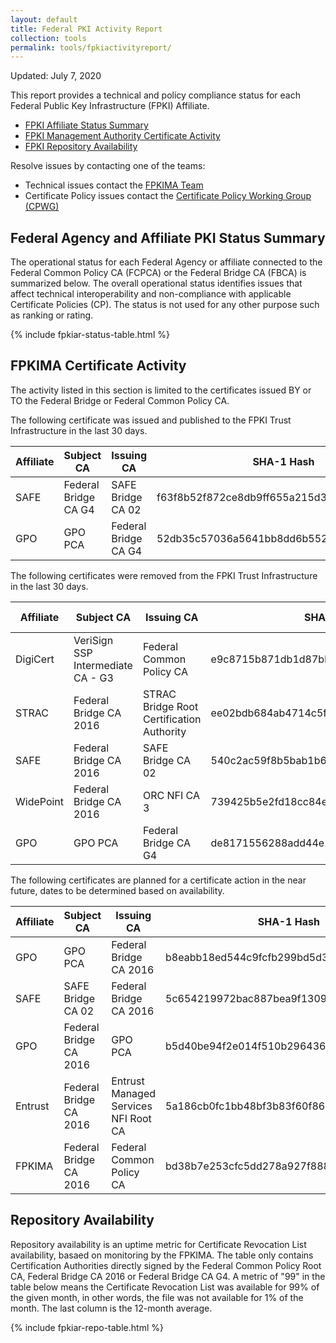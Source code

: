 ```yaml
---
layout: default 
title: Federal PKI Activity Report
collection: tools
permalink: tools/fpkiactivityreport/
---
```


Updated: July 7, 2020

This report provides a technical and policy compliance status for each Federal Public Key Infrastructure (FPKI) Affiliate.

- [FPKI Affiliate Status Summary](#fpki-affiliate-status-summary)
- [FPKI Management Authority Certificate Activity](#fpkima-certificate-activity)
- [FPKI Repository Availability](#repository-availability)

Resolve issues by contacting one of the teams:  

- Technical issues contact the [FPKIMA Team](mailto:fpki-help@gsa.gov) 
- Certificate Policy issues contact the [Certificate Policy Working Group (CPWG)](mailto:fpkipa_cpwg@listserv.gsa.gov)  

## Federal Agency and Affiliate PKI Status Summary
The operational status for each Federal Agency or affiliate connected to the Federal Common Policy CA (FCPCA) or the Federal Bridge CA (FBCA) is summarized below. The overall operational status identifies issues that affect technical interoperability and non-compliance with applicable Certificate Policies (CP). The status is not used for any other purpose such as ranking or rating.

{% include fpkiar-status-table.html %}

## FPKIMA Certificate Activity
The activity listed in this section is limited to the certificates issued BY or TO the Federal Bridge or Federal Common Policy CA.

The following certificate was issued and published to the FPKI Trust Infrastructure in the last 30 days.

| Affiliate | Subject CA | Issuing CA | SHA-1 Hash | Issued Date |
| --------- | ---------- | ---------- | ------ | ------ |
| SAFE | Federal Bridge CA G4 | SAFE Bridge CA 02 | f63f8b52f872ce8db9ff655a215d36a28fefe673 | 6/24/20 |
| GPO | GPO PCA | Federal Bridge CA G4 | 52db35c57036a5641bb8dd6b552391a7815681dd | 6/25/20 |

The following certificates were removed from the FPKI Trust Infrastructure in the last 30 days.

| Affiliate | Subject CA | Issuing CA | SHA-1 Hash | Expiration Date |
| --------- | ---------- | ---------- | ------ | ------ |
| DigiCert | VeriSign SSP Intermediate CA - G3 | Federal Common Policy CA | e9c8715b871db1d87bb65ba2a5bbfa8000df7861 | 12/9/2020 |
| STRAC | Federal Bridge CA 2016 | STRAC Bridge Root Certification Authority | ee02bdb684ab4714c5f25300c41c5b8f328b0cd9 | 2/19/2022 |
| SAFE | Federal Bridge CA 2016 | SAFE Bridge CA 02 | 540c2ac59f8b5bab1b6adf421a7c50f0901e3d54 | 8/23/2021 |
| WidePoint | Federal Bridge CA 2016 | ORC NFI CA 3 | 739425b5e2fd18cc84efb67415bafacb67e0d3a8 | 7/12/2020 |
| GPO |GPO PCA | Federal Bridge CA G4 | de8171556288add44e16d631653c46adab4dcf79 | 8/3/20 |

The following certificates are planned for a certificate action in the near future, dates to be determined based on availability.

| Affiliate | Subject CA | Issuing CA | SHA-1 Hash | Expiration Date | Action |
| --------- | ---------- | ---------- | ---------- | ---------- | -------- |
| GPO | GPO PCA | Federal Bridge CA 2016 | b8eabb18ed544c9fcfb299bd5d322127e6f48d90 | 8/3/2020 | Revocation |
| SAFE | SAFE Bridge CA 02 | Federal Bridge CA 2016 | 5c654219972bac887bea9f1309eb9e052fb7757e | 6/7/2021 | Revocation |
| GPO | Federal Bridge CA 2016 | GPO PCA | b5d40be94f2e014f510b2964366f1013f41af30e | 8/4/2020 | Revocation |
| Entrust | Federal Bridge CA 2016 | Entrust Managed Services NFI Root CA | 5a186cb0fc1bb48bf3b83f60f86b2703a63a0ded | 11/20/2020 | Revocation |
| FPKIMA | Federal Bridge CA 2016 | Federal Common Policy CA | bd38b7e253cfc5dd278a927f88833fb44c6af03a | 10/28/2020 | Revocation |


## Repository Availability 
Repository availability is an uptime metric for Certificate Revocation List availability, basaed on monitoring by the FPKIMA. The table only contains Certification Authorities directly signed by the Federal Common Policy Root CA, Federal Bridge CA 2016 or Federal Bridge CA G4. A metric of "99" in the table below means the Certificate Revocation List was available for 99% of the given month, in other words, the file was not available for 1% of the month. The last column is the 12-month average.

{% include fpkiar-repo-table.html %}

